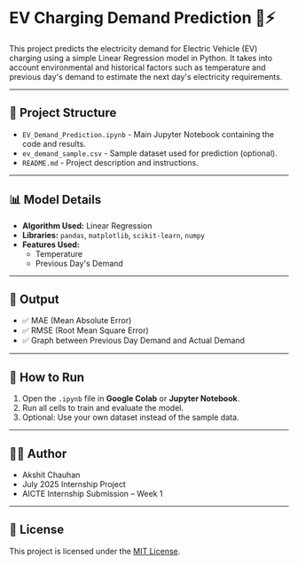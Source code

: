 # EV Charging Demand Prediction 🚗⚡

This project predicts the electricity demand for Electric Vehicle (EV) charging using a simple Linear Regression model in Python. It takes into account environmental and historical factors such as temperature and previous day's demand to estimate the next day's electricity requirements.

---

## 📁 Project Structure

- `EV_Demand_Prediction.ipynb` - Main Jupyter Notebook containing the code and results.
- `ev_demand_sample.csv` - Sample dataset used for prediction (optional).
- `README.md` - Project description and instructions.

---

## 📊 Model Details

- **Algorithm Used:** Linear Regression
- **Libraries:** `pandas`, `matplotlib`, `scikit-learn`, `numpy`
- **Features Used:** 
  - Temperature
  - Previous Day's Demand

---

## 🧪 Output

- ✅ MAE (Mean Absolute Error)
- ✅ RMSE (Root Mean Square Error)
- ✅ Graph between Previous Day Demand and Actual Demand

---

## 🚀 How to Run

1. Open the `.ipynb` file in **Google Colab** or **Jupyter Notebook**.
2. Run all cells to train and evaluate the model.
3. Optional: Use your own dataset instead of the sample data.

---

## 👨‍💻 Author

- Akshit Chauhan  
- July 2025 Internship Project  
- AICTE Internship Submission – Week 1

---

## 📄 License

This project is licensed under the [MIT License](LICENSE).
